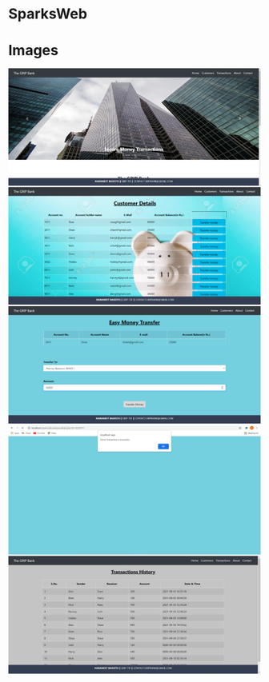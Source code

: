# SparksWeb

# Images

![](Scrn/Screenshot%20(9).png)
![](Scrn/Screenshot%20(10).png)
![](Scrn/Screenshot%20(11).png)
![](Scrn/Screenshot%20(12).png)
![](Scrn/Screenshot%20(13).png)
